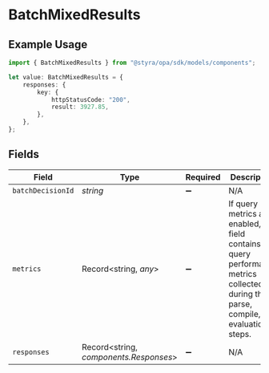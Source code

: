 # BatchMixedResults

## Example Usage

```typescript
import { BatchMixedResults } from "@styra/opa/sdk/models/components";

let value: BatchMixedResults = {
    responses: {
        key: {
            httpStatusCode: "200",
            result: 3927.85,
        },
    },
};
```

## Fields

| Field                                                                                                                                  | Type                                                                                                                                   | Required                                                                                                                               | Description                                                                                                                            |
| -------------------------------------------------------------------------------------------------------------------------------------- | -------------------------------------------------------------------------------------------------------------------------------------- | -------------------------------------------------------------------------------------------------------------------------------------- | -------------------------------------------------------------------------------------------------------------------------------------- |
| `batchDecisionId`                                                                                                                      | *string*                                                                                                                               | :heavy_minus_sign:                                                                                                                     | N/A                                                                                                                                    |
| `metrics`                                                                                                                              | Record<string, *any*>                                                                                                                  | :heavy_minus_sign:                                                                                                                     | If query metrics are enabled, this field contains query performance metrics collected during the parse, compile, and evaluation steps. |
| `responses`                                                                                                                            | Record<string, *components.Responses*>                                                                                                 | :heavy_minus_sign:                                                                                                                     | N/A                                                                                                                                    |